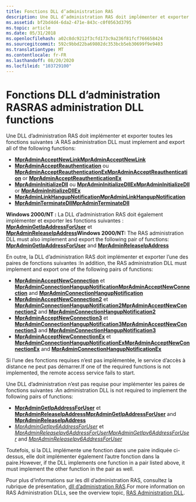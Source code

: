 ```yaml
---
title: Fonctions DLL d’administration RAS
description: Une DLL d’administration RAS doit implémenter et exporter toutes les fonctions suivantes
ms.assetid: bf2bd4d4-6da2-471e-843c-c0f0563d3795
ms.topic: article
ms.date: 05/31/2018
ms.openlocfilehash: a02c8dc9212f3cfd173c9a236f81fcf766658424
ms.sourcegitcommit: 592c9bbd22ba69802dc353bcb5eb30699f9e9403
ms.translationtype: MT
ms.contentlocale: fr-FR
ms.lasthandoff: 08/20/2020
ms.locfileid: "103729100"
---
```

# <a name="ras-administration-dll-functions"></a><span data-ttu-id="b4992-103">Fonctions DLL d’administration RAS</span><span class="sxs-lookup"><span data-stu-id="b4992-103">RAS administration DLL functions</span></span>

<span data-ttu-id="b4992-104">Une DLL d’administration RAS doit implémenter et exporter toutes les fonctions suivantes :</span><span class="sxs-lookup"><span data-stu-id="b4992-104">A RAS administration DLL must implement and export all of the following functions:</span></span>

-   [<span data-ttu-id="b4992-105">**MprAdminAcceptNewLink**</span><span class="sxs-lookup"><span data-stu-id="b4992-105">**MprAdminAcceptNewLink**</span></span>](/windows/desktop/api/Mprapi/nf-mprapi-mpradminacceptnewlink)
-   <span data-ttu-id="b4992-106">[**MprAdminAcceptReauthentication**](/windows/desktop/api/Mprapi/nf-mprapi-mpradminacceptreauthentication) ou [ **MprAdminAcceptReauthenticationEx**](/windows/desktop/api/Mprapi/nf-mprapi-mpradminacceptreauthenticationex)</span><span class="sxs-lookup"><span data-stu-id="b4992-106">[**MprAdminAcceptReauthentication**](/windows/desktop/api/Mprapi/nf-mprapi-mpradminacceptreauthentication) or [**MprAdminAcceptReauthenticationEx**](/windows/desktop/api/Mprapi/nf-mprapi-mpradminacceptreauthenticationex)</span></span>
-   <span data-ttu-id="b4992-107">[**MprAdminInitializeDll**](/windows/desktop/api/Mprapi/nf-mprapi-mpradmininitializedll) ou [ **MprAdminInitializeDllEx**](/windows/win32/api/mprapi/nf-mprapi-mpradmininitializedllex)</span><span class="sxs-lookup"><span data-stu-id="b4992-107">[**MprAdminInitializeDll**](/windows/desktop/api/Mprapi/nf-mprapi-mpradmininitializedll) or [**MprAdminInitializeDllEx**](/windows/win32/api/mprapi/nf-mprapi-mpradmininitializedllex)</span></span>
-   [<span data-ttu-id="b4992-108">**MprAdminLinkHangupNotification**</span><span class="sxs-lookup"><span data-stu-id="b4992-108">**MprAdminLinkHangupNotification**</span></span>](/windows/desktop/api/Mprapi/nf-mprapi-mpradminlinkhangupnotification)
-   [<span data-ttu-id="b4992-109">**MprAdminTerminateDll**</span><span class="sxs-lookup"><span data-stu-id="b4992-109">**MprAdminTerminateDll**</span></span>](/windows/desktop/api/Mprapi/nf-mprapi-mpradminterminatedll)

<span data-ttu-id="b4992-110">**Windows 2000/NT :** La DLL d’administration RAS doit également implémenter et exporter les fonctions suivantes : [**MprAdminGetIpAddressForUser**](/windows/desktop/api/Mprapi/nf-mprapi-mpradmingetipaddressforuser) et [**MprAdminReleaseIpAddress**](/windows/desktop/api/Mprapi/nf-mprapi-mpradminreleaseipaddress)</span><span class="sxs-lookup"><span data-stu-id="b4992-110">**Windows 2000/NT:** The RAS administration DLL must also implement and export the following pair of functions: [**MprAdminGetIpAddressForUser**](/windows/desktop/api/Mprapi/nf-mprapi-mpradmingetipaddressforuser) and [**MprAdminReleaseIpAddress**](/windows/desktop/api/Mprapi/nf-mprapi-mpradminreleaseipaddress)</span></span>

<span data-ttu-id="b4992-111">En outre, la DLL d’administration RAS doit implémenter et exporter l’une des paires de fonctions suivantes :</span><span class="sxs-lookup"><span data-stu-id="b4992-111">In addition, the RAS administration DLL must implement and export one of the following pairs of functions:</span></span>

-   <span data-ttu-id="b4992-112">[**MprAdminAcceptNewConnection**](/windows/desktop/api/Mprapi/nf-mprapi-mpradminacceptnewconnection) et [ **MprAdminConnectionHangupNotification**](/windows/desktop/api/Mprapi/nf-mprapi-mpradminconnectionhangupnotification)</span><span class="sxs-lookup"><span data-stu-id="b4992-112">[**MprAdminAcceptNewConnection**](/windows/desktop/api/Mprapi/nf-mprapi-mpradminacceptnewconnection) and [**MprAdminConnectionHangupNotification**](/windows/desktop/api/Mprapi/nf-mprapi-mpradminconnectionhangupnotification)</span></span>
-   <span data-ttu-id="b4992-113">[**MprAdminAcceptNewConnection2**](/windows/desktop/api/Mprapi/nf-mprapi-mpradminacceptnewconnection2) et [ **MprAdminConnectionHangupNotification2**](/windows/desktop/api/Mprapi/nf-mprapi-mpradminconnectionhangupnotification2)</span><span class="sxs-lookup"><span data-stu-id="b4992-113">[**MprAdminAcceptNewConnection2**](/windows/desktop/api/Mprapi/nf-mprapi-mpradminacceptnewconnection2) and [**MprAdminConnectionHangupNotification2**](/windows/desktop/api/Mprapi/nf-mprapi-mpradminconnectionhangupnotification2)</span></span>
-   <span data-ttu-id="b4992-114">[**MprAdminAcceptNewConnection3**](/windows/desktop/api/Mprapi/nf-mprapi-mpradminacceptnewconnection3) et [ **MprAdminConnectionHangupNotification3**](/windows/desktop/api/Mprapi/nf-mprapi-mpradminconnectionhangupnotification3)</span><span class="sxs-lookup"><span data-stu-id="b4992-114">[**MprAdminAcceptNewConnection3**](/windows/desktop/api/Mprapi/nf-mprapi-mpradminacceptnewconnection3) and [**MprAdminConnectionHangupNotification3**](/windows/desktop/api/Mprapi/nf-mprapi-mpradminconnectionhangupnotification3)</span></span>
-   <span data-ttu-id="b4992-115">[**MprAdminAcceptNewConnectionEx**](/windows/desktop/api/Mprapi/nf-mprapi-mpradminacceptnewconnectionex) et [ **MprAdminConnectionHangupNotificationEx**](/windows/desktop/api/mprapi/nf-mprapi-mpradminconnectionhangupnotificationex)</span><span class="sxs-lookup"><span data-stu-id="b4992-115">[**MprAdminAcceptNewConnectionEx**](/windows/desktop/api/Mprapi/nf-mprapi-mpradminacceptnewconnectionex) and [**MprAdminConnectionHangupNotificationEx**](/windows/desktop/api/mprapi/nf-mprapi-mpradminconnectionhangupnotificationex)</span></span>

<span data-ttu-id="b4992-116">Si l’une des fonctions requises n’est pas implémentée, le service d’accès à distance ne peut pas démarrer.</span><span class="sxs-lookup"><span data-stu-id="b4992-116">If one of the required functions is not implemented, the remote access service fails to start.</span></span>

<span data-ttu-id="b4992-117">Une DLL d’administration n’est pas requise pour implémenter les paires de fonctions suivantes :</span><span class="sxs-lookup"><span data-stu-id="b4992-117">An administration DLL is not required to implement the following pairs of functions:</span></span>

-   <span data-ttu-id="b4992-118">[**MprAdminGetIpAddressForUser**](/windows/desktop/api/Mprapi/nf-mprapi-mpradmingetipaddressforuser) et [ **MprAdminReleaseIpAddress**](/windows/desktop/api/Mprapi/nf-mprapi-mpradminreleaseipaddress)</span><span class="sxs-lookup"><span data-stu-id="b4992-118">[**MprAdminGetIpAddressForUser**](/windows/desktop/api/Mprapi/nf-mprapi-mpradmingetipaddressforuser) and [**MprAdminReleaseIpAddress**](/windows/desktop/api/Mprapi/nf-mprapi-mpradminreleaseipaddress)</span></span>
-   <span data-ttu-id="b4992-119">[*MprAdminGetIpv6AddressForUser*](/windows/desktop/api/Mprapi/nf-mprapi-mpradmingetipv6addressforuser) et [ *MprAdminReleaseIpv6AddressForUser*](/windows/desktop/api/Mprapi/nf-mprapi-mpradminreleaseipv6addressforuser)</span><span class="sxs-lookup"><span data-stu-id="b4992-119">[*MprAdminGetIpv6AddressForUser*](/windows/desktop/api/Mprapi/nf-mprapi-mpradmingetipv6addressforuser) and [*MprAdminReleaseIpv6AddressForUser*](/windows/desktop/api/Mprapi/nf-mprapi-mpradminreleaseipv6addressforuser)</span></span>

<span data-ttu-id="b4992-120">Toutefois, si la DLL implémente une fonction dans une paire indiquée ci-dessus, elle doit implémenter également l’autre fonction dans la paire.</span><span class="sxs-lookup"><span data-stu-id="b4992-120">However, if the DLL implements one function in a pair listed above, it must implement the other function in the pair as well.</span></span>

<span data-ttu-id="b4992-121">Pour plus d’informations sur les dll d’administration RAS, consultez la rubrique de présentation, [dll d’administration RAS](ras-administration-dll.md).</span><span class="sxs-lookup"><span data-stu-id="b4992-121">For more information on RAS Administration DLLs, see the overview topic, [RAS Administration DLL](ras-administration-dll.md).</span></span>

 

 